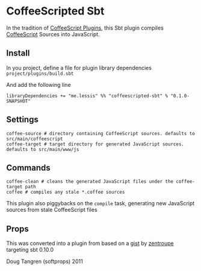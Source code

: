 # CoffeeScripted Sbt

In the tradition of [CoffeeScript Plugins](https://github.com/rubbish/coffee-script-sbt-plugin), this Sbt plugin compiles [CoffeeScript](http://jashkenas.github.com/coffee-script/) Sources into JavaScript.

## Install

In you project, define a file for plugin library dependencies `project/plugins/build.sbt`

And add the following line

    libraryDependencies += "me.lessis" %% "coffeescripted-sbt" % "0.1.0-SNAPSHOT"

## Settings

    coffee-source # directory containing CoffeeScript sources. defaults to src/main/coffeescript
    coffee-target # target directory for generated JavaScript sources. defaults to src/main/www/js

## Commands

    coffee-clean # cleans the generated JavaScript files under the coffee-target path
    coffee # compiles any stale *.coffee sources

This plugin also piggybacks on the `compile` task, generating new JavaScript sources from stale CoffeeScript files

## Props

This was converted into a plugin from based on a  [gist](https://gist.github.com/1018046) by [zentroupe](https://gist.github.com/zentrope) targeting sbt 0.10.0

Doug Tangren (softprops) 2011
